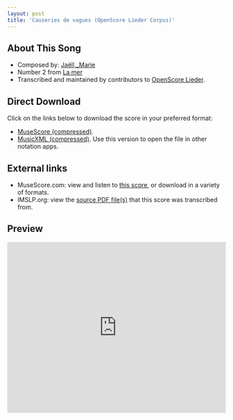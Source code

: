 ```yaml
---
layout: post
title: 'Causeries de vagues (OpenScore Lieder Corpus)'
---
```


## About This Song

- Composed by: [Jaëll,_Marie](https://fourscoreandmore.org/openscore/lieder/Jaëll,_Marie)
- Number 2 from [La mer](https://fourscoreandmore.org/openscore/lieder/Jaëll,_Marie/La_mer)
- Transcribed and maintained by contributors to [OpenScore Lieder].

[OpenScore Lieder]: https://musescore.com/openscore-lieder-corpus

## Direct Download

Click on the links below to download the score in your preferred format:
- [MuseScore (compressed)](https://github.com/openscore/lieder/blob/main/scores/Jaëll,_Marie/La_mer/2_Causeries_de_vagues/lc6156388.mscz?raw=true).
- [MusicXML (compressed)](https://github.com/openscore/lieder/blob/main/scores/Jaëll,_Marie/La_mer/2_Causeries_de_vagues/lc6156388.mxl?raw=true). Use this version to open the file in other notation apps.

## External links

- MuseScore.com: view and listen to [this score][MuseScore], or download in a variety of formats.
- IMSLP.org: view the [source PDF file(s)][IMSLP] that this score was transcribed from.

[MuseScore]: https://musescore.com/score/6156388
[IMSLP]: https://imslp.org/wiki/Special:ReverseLookup/624193

## Preview

<iframe width="100%" height="394" src="https://musescore.com/openscore-lieder-corpus/scores/6156388/embed" frameborder="0" allowfullscreen allow="autoplay; fullscreen"></iframe>
